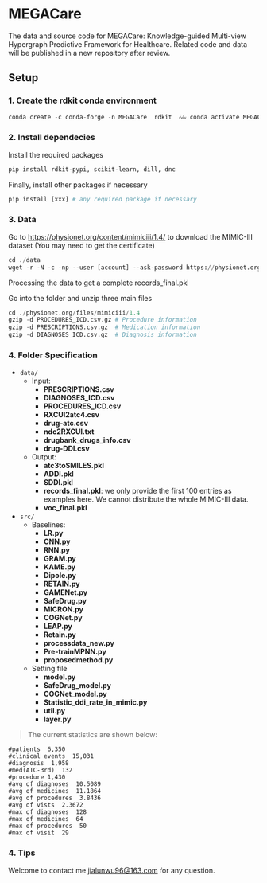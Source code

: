# MEGACare

The data and source code for MEGACare: Knowledge-guided Multi-view Hypergraph Predictive Framework for Healthcare.
Related code and data will be published in a new repository after review.

## Setup

### 1. Create the rdkit conda environment
```python
conda create -c conda-forge -n MEGACare  rdkit  && conda activate MEGACare
```
### 2. Install dependecies
Install the required packages
```python
pip install rdkit-pypi, scikit-learn, dill, dnc
```

Finally, install other packages if necessary
```python
pip install [xxx] # any required package if necessary
```

### 3. Data
Go to https://physionet.org/content/mimiciii/1.4/ to download the MIMIC-III dataset (You may need to get the certificate)
```python
cd ./data
wget -r -N -c -np --user [account] --ask-password https://physionet.org/files/mimiciii/1.4/
```

Processing the data to get a complete records_final.pkl

Go into the folder and unzip three main files

```python
cd ./physionet.org/files/mimiciii/1.4
gzip -d PROCEDURES_ICD.csv.gz # Procedure information
gzip -d PRESCRIPTIONS.csv.gz  # Medication information
gzip -d DIAGNOSES_ICD.csv.gz  # Diagnosis information
```

### 4. Folder Specification
- ```data/```
    - Input:
        - **PRESCRIPTIONS.csv**
        - **DIAGNOSES_ICD.csv**
        - **PROCEDURES_ICD.csv**
        - **RXCUI2atc4.csv**
        - **drug-atc.csv**
        - **ndc2RXCUI.txt**
        - **drugbank_drugs_info.csv**
        - **drug-DDI.csv**
    - Output:
        - **atc3toSMILES.pkl**
        - **ADDI.pkl**
        - **SDDI.pkl**
        - **records_final.pkl**: we only provide the first 100 entries as examples here. We cannot distribute the whole MIMIC-III data.
        - **voc_final.pkl**
- ```src/```
    - Baselines:
        - **LR.py**
        - **CNN.py**
        - **RNN.py**
        - **GRAM.py**
        - **KAME.py**
        - **Dipole.py**
        - **RETAIN.py**
        - **GAMENet.py**
        - **SafeDrug.py**
        - **MICRON.py**
        - **COGNet.py**
        - **LEAP.py**
        - **Retain.py**
        - **processdata_new.py**
        - **Pre-trainMPNN.py**
        - **proposedmethod.py**
    - Setting file
        - **model.py**
        - **SafeDrug_model.py**
        - **COGNet_model.py**
        - **Statistic_ddi_rate_in_mimic.py**
        - **util.py**
        - **layer.py**

> The current statistics are shown below:

```
#patients  6,350
#clinical events  15,031
#diagnosis  1,958
#med(ATC-3rd)  132
#procedure 1,430
#avg of diagnoses  10.5089
#avg of medicines  11.1864
#avg of procedures  3.8436
#avg of vists  2.3672
#max of diagnoses  128
#max of medicines  64
#max of procedures  50
#max of visit  29
```

### 4. Tips
Welcome to contact me jialunwu96@163.com for any question.
